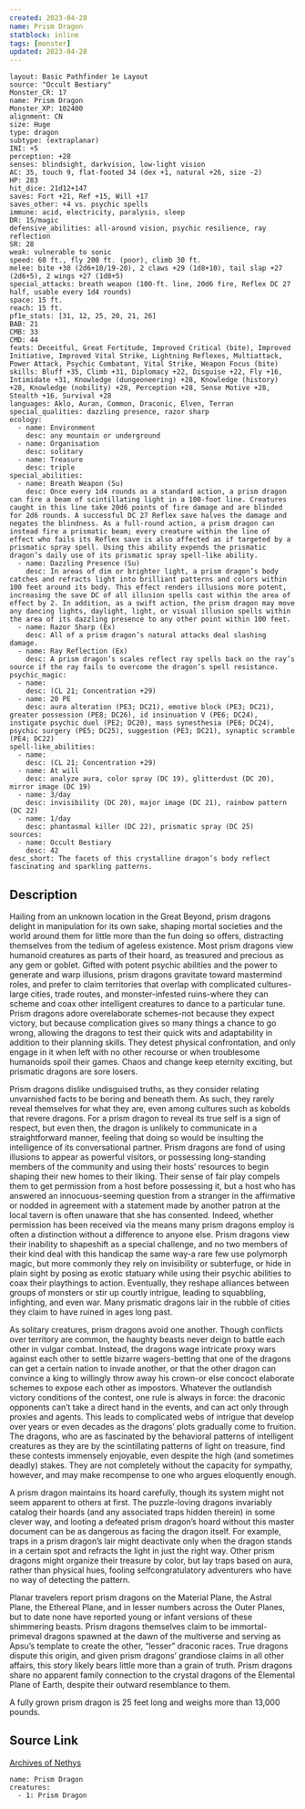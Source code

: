```yaml
---
created: 2023-04-28
name: Prism Dragon
statblock: inline
tags: [monster]
updated: 2023-04-28
---
```

```statblock
layout: Basic Pathfinder 1e Layout
source: "Occult Bestiary"
Monster_CR: 17
name: Prism Dragon
Monster_XP: 102400
alignment: CN
size: Huge
type: dragon
subtype: (extraplanar)
INI: +5
perception: +28
senses: blindsight, darkvision, low-light vision
AC: 35, touch 9, flat-footed 34 (dex +1, natural +26, size -2)
HP: 283
hit_dice: 21d12+147
saves: Fort +21, Ref +15, Will +17
saves_other: +4 vs. psychic spells
immune: acid, electricity, paralysis, sleep
DR: 15/magic
defensive_abilities: all-around vision, psychic resilience, ray reflection
SR: 28
weak: vulnerable to sonic
speed: 60 ft., fly 200 ft. (poor), climb 30 ft.
melee: bite +30 (2d6+10/19-20), 2 claws +29 (1d8+10), tail slap +27 (2d6+5), 2 wings +27 (1d8+5)
special_attacks: breath weapon (100-ft. line, 20d6 fire, Reflex DC 27 half, usable every 1d4 rounds)
space: 15 ft.
reach: 15 ft.
pf1e_stats: [31, 12, 25, 20, 21, 26]
BAB: 21
CMB: 33
CMD: 44
feats: Deceitful, Great Fortitude, Improved Critical (bite), Improved Initiative, Improved Vital Strike, Lightning Reflexes, Multiattack, Power Attack, Psychic Combatant, Vital Strike, Weapon Focus (bite)
skills: Bluff +35, Climb +31, Diplomacy +22, Disguise +22, Fly +16, Intimidate +31, Knowledge (dungeoneering) +28, Knowledge (history) +28, Knowledge (nobility) +28, Perception +28, Sense Motive +28, Stealth +16, Survival +28
languages: Aklo, Auran, Common, Draconic, Elven, Terran
special_qualities: dazzling presence, razor sharp
ecology:
  - name: Environment
    desc: any mountain or underground
  - name: Organisation
    desc: solitary
  - name: Treasure
    desc: triple
special_abilities:
  - name: Breath Weapon (Su)
    desc: Once every 1d4 rounds as a standard action, a prism dragon can fire a beam of scintillating light in a 100-foot line. Creatures caught in this line take 20d6 points of fire damage and are blinded for 2d6 rounds. A successful DC 27 Reflex save halves the damage and negates the blindness. As a full-round action, a prism dragon can instead fire a prismatic beam; every creature within the line of effect who fails its Reflex save is also affected as if targeted by a prismatic spray spell. Using this ability expends the prismatic dragon’s daily use of its prismatic spray spell-like ability.
  - name: Dazzling Presence (Su)
    desc: In areas of dim or brighter light, a prism dragon’s body catches and refracts light into brilliant patterns and colors within 100 feet around its body. This effect renders illusions more potent, increasing the save DC of all illusion spells cast within the area of effect by 2. In addition, as a swift action, the prism dragon may move any dancing lights, daylight, light, or visual illusion spells within the area of its dazzling presence to any other point within 100 feet.
  - name: Razor Sharp (Ex)
    desc: All of a prism dragon’s natural attacks deal slashing damage.
  - name: Ray Reflection (Ex)
    desc: A prism dragon’s scales reflect ray spells back on the ray’s source if the ray fails to overcome the dragon’s spell resistance.
psychic_magic:
  - name:
    desc: (CL 21; Concentration +29)
  - name: 20 PE
    desc: aura alteration (PE3; DC21), emotive block (PE3; DC21), greater possession (PE8; DC26), id insinuation V (PE6; DC24), instigate psychic duel (PE2; DC20), mass synesthesia (PE6; DC24), psychic surgery (PE5; DC25), suggestion (PE3; DC21), synaptic scramble (PE4; DC22)
spell-like_abilities:
  - name:
    desc: (CL 21; Concentration +29)
  - name: At will
    desc: analyze aura, color spray (DC 19), glitterdust (DC 20), mirror image (DC 19)
  - name: 3/day
    desc: invisibility (DC 20), major image (DC 21), rainbow pattern (DC 22)
  - name: 1/day
    desc: phantasmal killer (DC 22), prismatic spray (DC 25)
sources:
  - name: Occult Bestiary
    desc: 42
desc_short: The facets of this crystalline dragon’s body reflect fascinating and sparkling patterns.
```
## Description
Hailing from an unknown location in the Great Beyond, prism dragons delight in manipulation for its own sake, shaping mortal societies and the world around them for little more than the fun doing so offers, distracting themselves from the tedium of ageless existence. Most prism dragons view humanoid creatures as parts of their hoard, as treasured and precious as any gem or goblet. Gifted with potent psychic abilities and the power to generate and warp illusions, prism dragons gravitate toward mastermind roles, and prefer to claim territories that overlap with complicated cultures-large cities, trade routes, and monster-infested ruins-where they can scheme and coax other intelligent creatures to dance to a particular tune. Prism dragons adore overelaborate schemes-not because they expect victory, but because complication gives so many things a chance to go wrong, allowing the dragons to test their quick wits and adaptability in addition to their planning skills. They detest physical confrontation, and only engage in it when left with no other recourse or when troublesome humanoids spoil their games. Chaos and change keep eternity exciting, but prismatic dragons are sore losers.

Prism dragons dislike undisguised truths, as they consider relating unvarnished facts to be boring and beneath them. As such, they rarely reveal themselves for what they are, even among cultures such as kobolds that revere dragons. For a prism dragon to reveal its true self is a sign of respect, but even then, the dragon is unlikely to communicate in a straightforward manner, feeling that doing so would be insulting the intelligence of its conversational partner. Prism dragons are fond of using illusions to appear as powerful visitors, or possessing long-standing members of the community and using their hosts’ resources to begin shaping their new homes to their liking. Their sense of fair play compels them to get permission from a host before possessing it, but a host who has answered an innocuous-seeming question from a stranger in the affirmative or nodded in agreement with a statement made by another patron at the local tavern is often unaware that she has consented. Indeed, whether permission has been received via the means many prism dragons employ is often a distinction without a difference to anyone else. Prism dragons view their inability to shapeshift as a special challenge, and no two members of their kind deal with this handicap the same way-a rare few use polymorph magic, but more commonly they rely on invisibility or subterfuge, or hide in plain sight by posing as exotic statuary while using their psychic abilities to coax their playthings to action. Eventually, they reshape alliances between groups of monsters or stir up courtly intrigue, leading to squabbling, infighting, and even war. Many prismatic dragons lair in the rubble of cities they claim to have ruined in ages long past.

As solitary creatures, prism dragons avoid one another. Though conflicts over territory are common, the haughty beasts never deign to battle each other in vulgar combat. Instead, the dragons wage intricate proxy wars against each other to settle bizarre wagers-betting that one of the dragons can get a certain nation to invade another, or that the other dragon can convince a king to willingly throw away his crown-or else concoct elaborate schemes to expose each other as impostors. Whatever the outlandish victory conditions of the contest, one rule is always in force: the draconic opponents can’t take a direct hand in the events, and can act only through proxies and agents. This leads to complicated webs of intrigue that develop over years or even decades as the dragons’ plots gradually come to fruition. The dragons, who are as fascinated by the behavioral patterns of intelligent creatures as they are by the scintillating patterns of light on treasure, find these contests immensely enjoyable, even despite the high (and sometimes deadly) stakes. They are not completely without the capacity for sympathy, however, and may make recompense to one who argues eloquently enough.

A prism dragon maintains its hoard carefully, though its system might not seem apparent to others at first. The puzzle-loving dragons invariably catalog their hoards (and any associated traps hidden therein) in some clever way, and looting a defeated prism dragon’s hoard without this master document can be as dangerous as facing the dragon itself. For example, traps in a prism dragon’s lair might deactivate only when the dragon stands in a certain spot and refracts the light in just the right way. Other prism dragons might organize their treasure by color, but lay traps based on aura, rather than physical hues, fooling selfcongratulatory adventurers who have no way of detecting the pattern.

Planar travelers report prism dragons on the Material Plane, the Astral Plane, the Ethereal Plane, and in lesser numbers across the Outer Planes, but to date none have reported young or infant versions of these shimmering beasts. Prism dragons themselves claim to be immortal- primeval dragons spawned at the dawn of the multiverse and serving as Apsu’s template to create the other, “lesser” draconic races. True dragons dispute this origin, and given prism dragons’ grandiose claims in all other affairs, this story likely bears little more than a grain of truth. Prism dragons share no apparent family connection to the crystal dragons of the Elemental Plane of Earth, despite their outward resemblance to them.

A fully grown prism dragon is 25 feet long and weighs more than 13,000 pounds.
## Source Link
[Archives of Nethys](https://aonprd.com/MonsterDisplay.aspx?ItemName=Prism%20Dragon)
```encounter-table
name: Prism Dragon
creatures:
  - 1: Prism Dragon
```
